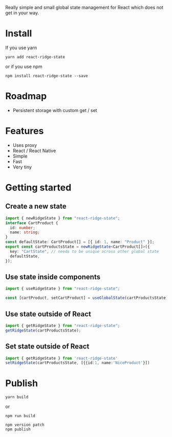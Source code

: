 Really simple and small global state management for React which does not get in your way.

# Install

If you use yarn

```
yarn add react-ridge-state
```

or if you use npm

```
npm install react-ridge-state --save
```

# Roadmap

- Persistent storage with custom get / set

# Features

- Uses proxy
- React / React Native
- Simple
- Fast
- Very tiny

# Getting started

## Create a new state

```typescript
import { newRidgeState } from "react-ridge-state";
interface CartProduct {
  id: number;
  name: string;
}
const defaultState: CartProduct[] = [{ id: 1, name: "Product" }];
export const cartProductsState = newRidgeState<CartProduct[]>({
  key: "CartState", // needs to be unique across other global state
  defaultState,
});
```

## Use state inside components

```typescript
import { useRidgeState } from "react-ridge-state";

const [cartProduct, setCartProduct] = useGlobalState(cartProductsState);
```

## Use state outside of React

```typescript
import { getRidgeState } from "react-ridge-state";
getRidgeState(cartProductsState);
```

## Set state outside of React

```typescript
import { getRidgeState } from 'react-ridge-state'
setRidgeState(cartProductsState, [{{id:1, name:'NiceProduct'}])

```

# Publish

```
yarn build
```

or

```
npm run build
```

```
npm version patch
npm publish
```
